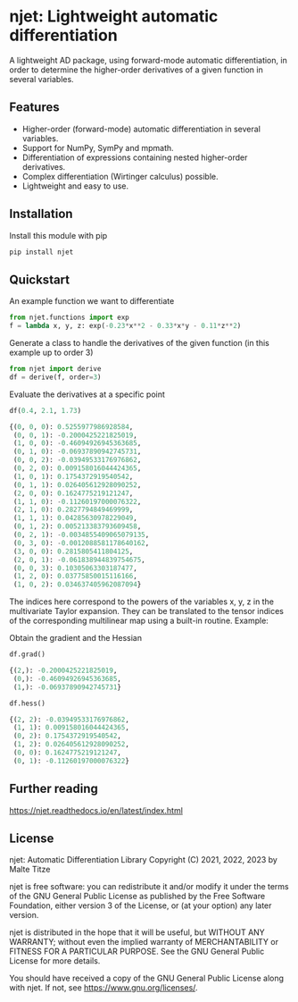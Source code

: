 # njet: Lightweight automatic differentiation

A lightweight AD package, using forward-mode automatic differentiation, in order to determine the
higher-order derivatives of a given function in several variables.

## Features

- Higher-order (forward-mode) automatic differentiation in several variables.
- Support for NumPy, SymPy and mpmath.
- Differentiation of expressions containing nested higher-order derivatives.
- Complex differentiation (Wirtinger calculus) possible.
- Lightweight and easy to use.

## Installation

Install this module with pip

```sh
pip install njet
```

## Quickstart

An example function we want to differentiate
```python
from njet.functions import exp
f = lambda x, y, z: exp(-0.23*x**2 - 0.33*x*y - 0.11*z**2)
```

Generate a class to handle the derivatives of the given function (in this example up to order 3)
```python
from njet import derive
df = derive(f, order=3)
```

Evaluate the derivatives at a specific point
```python
df(0.4, 2.1, 1.73)

{(0, 0, 0): 0.5255977986928584,
 (0, 0, 1): -0.2000425221825019,
 (1, 0, 0): -0.46094926945363685,
 (0, 1, 0): -0.06937890942745731,
 (0, 0, 2): -0.03949533176976862,
 (0, 2, 0): 0.009158016044424365,
 (1, 0, 1): 0.1754372919540542,
 (0, 1, 1): 0.026405612928090252,
 (2, 0, 0): 0.1624775219121247,
 (1, 1, 0): -0.11260197000076322,
 (2, 1, 0): 0.2827794849469999,
 (1, 1, 1): 0.04285630978229049,
 (0, 1, 2): 0.005213383793609458,
 (0, 2, 1): -0.0034855409065079135,
 (0, 3, 0): -0.0012088581178640162,
 (3, 0, 0): 0.2815805411804125,
 (2, 0, 1): -0.061838944839754675,
 (0, 0, 3): 0.10305063303187477,
 (1, 2, 0): 0.03775850015116166,
 (1, 0, 2): 0.034637405962087094}
```
The indices here correspond to the powers of the variables x, y, z
in the multivariate Taylor expansion. They can be translated to
the tensor indices of the corresponding multilinear map using a
built-in routine. Example:

Obtain the gradient and the Hessian
```python
df.grad()

{(2,): -0.2000425221825019,
 (0,): -0.46094926945363685,
 (1,): -0.06937890942745731}
```

```python
df.hess()

{(2, 2): -0.03949533176976862,
 (1, 1): 0.009158016044424365,
 (0, 2): 0.1754372919540542,
 (1, 2): 0.026405612928090252,
 (0, 0): 0.1624775219121247,
 (0, 1): -0.11260197000076322}
```

## Further reading

https://njet.readthedocs.io/en/latest/index.html

## License

njet: Automatic Differentiation Library
Copyright (C) 2021, 2022, 2023 by Malte Titze

njet is free software: you can redistribute it and/or modify
it under the terms of the GNU General Public License as published by
the Free Software Foundation, either version 3 of the License, or
(at your option) any later version.

njet is distributed in the hope that it will be useful,
but WITHOUT ANY WARRANTY; without even the implied warranty of
MERCHANTABILITY or FITNESS FOR A PARTICULAR PURPOSE.  See the
GNU General Public License for more details.

You should have received a copy of the GNU General Public License
along with njet. If not, see <https://www.gnu.org/licenses/>.
